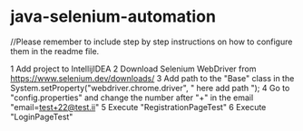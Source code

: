 # java-selenium-automation

//Please remember to include step by step instructions on how to configure them in the readme file.

1 Add project to IntellijIDEA
2 Download Selenium WebDriver from https://www.selenium.dev/downloads/
3 Add path to the "Base" class in the System.setProperty("webdriver.chrome.driver",
" here add path  ");
4 Go to "config.properties" and change the number after "+" in the email
"email=test+22@test.ii"
5 Execute "RegistrationPageTest"
6 Execute "LoginPageTest"